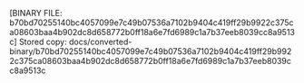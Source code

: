 [BINARY FILE: b70bd70255140bc4057099e7c49b07536a7102b9404c419ff29b9922c375ca08603baa4b902dc8d658772b0ff18a6e7fd6989c1a7b37eeb8039cc8a9513c]
Stored copy: docs/converted-binary/b70bd70255140bc4057099e7c49b07536a7102b9404c419ff29b9922c375ca08603baa4b902dc8d658772b0ff18a6e7fd6989c1a7b37eeb8039cc8a9513c
